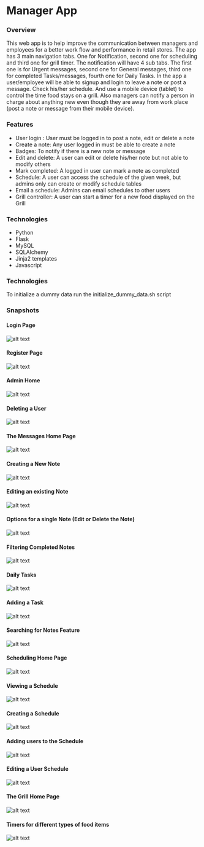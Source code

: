 # Manager App

### Overview

This web app is to help improve the communication between managers and employees for a better work flow and
performance in retail stores. The app has 3 main navigation tabs. One for Notification,
second one for scheduling and third one for grill timer. The notification will have 4 sub tabs. The
first one is for
Urgent messages, second one for General messages, third one for completed Tasks/messages, fourth one
for Daily Tasks.
In the app a user/employee will be able to signup and login to leave a note or post a message. Check
his/her schedule. And use a mobile device (tablet) to control the time food stays on a grill. Also managers can
notify a person in charge about anything new even though they are away from work place (post a note or message from
their mobile device).

### Features

- User login : User must be logged in to post a note, edit or delete a note
- Create a note: Any user logged in must be able to create a note
- Badges: To notify if there is a new note or message
- Edit and delete: A user can edit or delete his/her note but not able to modify others
- Mark completed: A logged in user can mark a note as completed
- Schedule: A user can access the schedule of the given week, but admins only can create or modify
  schedule tables
- Email a schedule: Admins can email schedules to other users
- Grill controller: A user can start a timer for a new food displayed on the Grill

### Technologies

- Python
- Flask
- MySQL
- SQLAlchemy
- Jinja2 templates
- Javascript

### Technologies

To initialize a dummy data run the initialize_dummy_data.sh script

### Snapshots

#### Login Page

![alt text](https://raw.githubusercontent.com/adonayab/python_proj1_manager_app/master/project_snapshots/1_login.png)

#### Register Page

![alt text](https://raw.githubusercontent.com/adonayab/python_proj1_manager_app/master/project_snapshots/2_register.png)

#### Admin Home

![alt text](https://raw.githubusercontent.com/adonayab/python_proj1_manager_app/master/project_snapshots/2_admin.png)

#### Deleting a User

![alt text](https://raw.githubusercontent.com/adonayab/python_proj1_manager_app/master/project_snapshots/2_deleteComfirm.png)

#### The Messages Home Page

![alt text](https://raw.githubusercontent.com/adonayab/python_proj1_manager_app/master/project_snapshots/3_msgHome.png)

#### Creating a New Note

![alt text](https://raw.githubusercontent.com/adonayab/python_proj1_manager_app/master/project_snapshots/4_newNote.png)

#### Editing an existing Note

![alt text](https://raw.githubusercontent.com/adonayab/python_proj1_manager_app/master/project_snapshots/4_editNote.png)

#### Options for a single Note (Edit or Delete the Note)

![alt text](https://raw.githubusercontent.com/adonayab/python_proj1_manager_app/master/project_snapshots/4_noteOptions.png)

#### Filtering Completed Notes

![alt text](https://raw.githubusercontent.com/adonayab/python_proj1_manager_app/master/project_snapshots/5_completed.png)

#### Daily Tasks

![alt text](https://raw.githubusercontent.com/adonayab/python_proj1_manager_app/master/project_snapshots/6_dailyTask.png)

#### Adding a Task

![alt text](https://raw.githubusercontent.com/adonayab/python_proj1_manager_app/master/project_snapshots/7_addTask.png)

#### Searching for Notes Feature

![alt text](https://raw.githubusercontent.com/adonayab/python_proj1_manager_app/master/project_snapshots/8_search.png)

#### Scheduling Home Page

![alt text](https://raw.githubusercontent.com/adonayab/python_proj1_manager_app/master/project_snapshots/9_scheduleHome.png)

#### Viewing a Schedule

![alt text](https://raw.githubusercontent.com/adonayab/python_proj1_manager_app/master/project_snapshots/10_viewSchedule.png)

#### Creating a Schedule

![alt text](https://raw.githubusercontent.com/adonayab/python_proj1_manager_app/master/project_snapshots/11_createSchedule.png)

#### Adding users to the Schedule

![alt text](https://raw.githubusercontent.com/adonayab/python_proj1_manager_app/master/project_snapshots/12_addSchedule.png)

#### Editing a User Schedule

![alt text](https://raw.githubusercontent.com/adonayab/python_proj1_manager_app/master/project_snapshots/13_editSchedule.png)

#### The Grill Home Page

![alt text](https://raw.githubusercontent.com/adonayab/python_proj1_manager_app/master/project_snapshots/14_grillHome.png)

#### Timers for different types of food items

![alt text](https://raw.githubusercontent.com/adonayab/python_proj1_manager_app/master/project_snapshots/15_grillCountDown.png)
